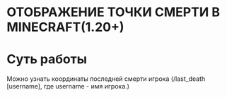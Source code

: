 # ОТОБРАЖЕНИЕ ТОЧКИ СМЕРТИ В MINECRAFT(1.20+)

# Суть работы

  Можно узнать координаты последней смерти игрока (/last_death [username], где username - имя игрока.)
